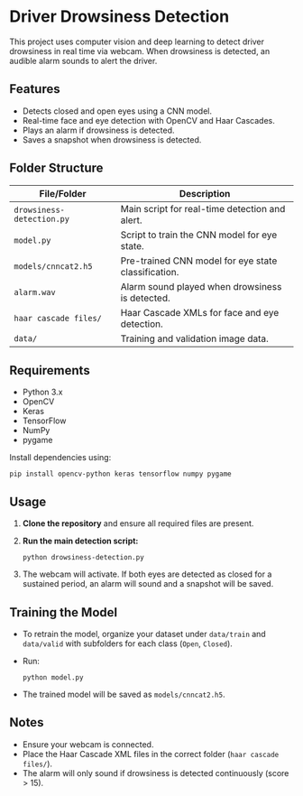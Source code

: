 # Driver Drowsiness Detection

This project uses computer vision and deep learning to detect driver drowsiness in real time via webcam. When drowsiness is detected, an audible alarm sounds to alert the driver.

## Features

- Detects closed and open eyes using a CNN model.
- Real-time face and eye detection with OpenCV and Haar Cascades.
- Plays an alarm if drowsiness is detected.
- Saves a snapshot when drowsiness is detected.

## Folder Structure

| File/Folder                  | Description                                         |
|------------------------------|-----------------------------------------------------|
| `drowsiness-detection.py`    | Main script for real-time detection and alert.      |
| `model.py`                   | Script to train the CNN model for eye state.        |
| `models/cnncat2.h5`          | Pre-trained CNN model for eye state classification. |
| `alarm.wav`                  | Alarm sound played when drowsiness is detected.     |
| `haar cascade files/`        | Haar Cascade XMLs for face and eye detection.       |
| `data/`                      | Training and validation image data.                 |

## Requirements

- Python 3.x
- OpenCV
- Keras
- TensorFlow
- NumPy
- pygame

Install dependencies using:
```
pip install opencv-python keras tensorflow numpy pygame
```

## Usage

1. **Clone the repository** and ensure all required files are present.
2. **Run the main detection script:**

    ```
    python drowsiness-detection.py
    ```

3. The webcam will activate. If both eyes are detected as closed for a sustained period, an alarm will sound and a snapshot will be saved.

## Training the Model

- To retrain the model, organize your dataset under `data/train` and `data/valid` with subfolders for each class (`Open`, `Closed`).
- Run:

    ```
    python model.py
    ```

- The trained model will be saved as `models/cnncat2.h5`.

## Notes

- Ensure your webcam is connected.
- Place the Haar Cascade XML files in the correct folder (`haar cascade files/`).
- The alarm will only sound if drowsiness is detected continuously (score > 15).
